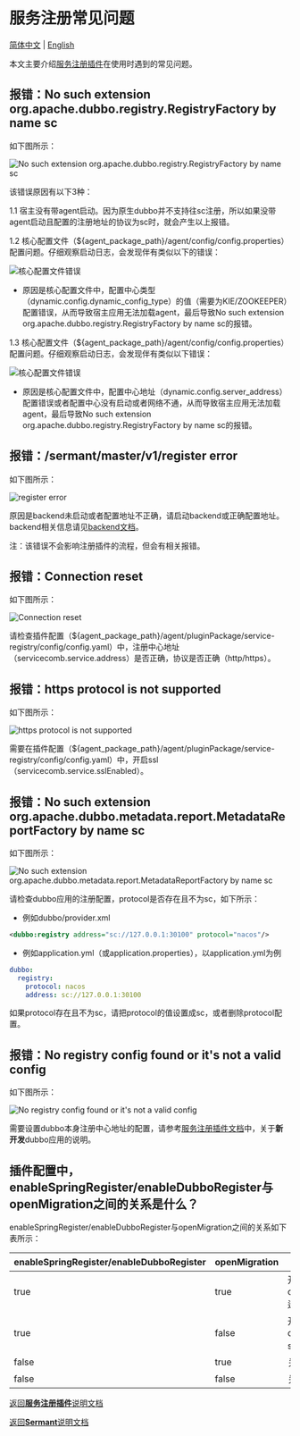# 服务注册常见问题

[简体中文](FAQ-zh.md) | [English](FAQ.md)

本文主要介绍[服务注册插件](../../../sermant-plugins/sermant-service-registry)在使用时遇到的常见问题。

## 报错：No such extension org.apache.dubbo.registry.RegistryFactory by name sc

如下图所示：

![No such extension org.apache.dubbo.registry.RegistryFactory by name sc](../../binary-docs/registry-faq-1.png)

该错误原因有以下3种：

1.1 宿主没有带agent启动。因为原生dubbo并不支持往sc注册，所以如果没带agent启动且配置的注册地址的协议为sc时，就会产生以上报错。

1.2 核心配置文件（${agent_package_path}/agent/config/config.properties）配置问题。仔细观察启动日志，会发现伴有类似以下的错误：

![核心配置文件错误](../../binary-docs/registry-faq-2.png)

- 原因是核心配置文件中，配置中心类型（dynamic.config.dynamic_config_type）的值（需要为KIE/ZOOKEEPER）配置错误，从而导致宿主应用无法加载agent，最后导致No such extension org.apache.dubbo.registry.RegistryFactory by name sc的报错。

1.3 核心配置文件（${agent_package_path}/agent/config/config.properties）配置问题。仔细观察启动日志，会发现伴有类似以下错误：

![核心配置文件错误](../../binary-docs/registry-faq-3.png)

- 原因是核心配置文件中，配置中心地址（dynamic.config.server_address）配置错误或者配置中心没有启动或者网络不通，从而导致宿主应用无法加载agent，最后导致No such extension org.apache.dubbo.registry.RegistryFactory by name sc的报错。

## 报错：/sermant/master/v1/register error

如下图所示：

![register error](../../binary-docs/registry-faq-4.png)

原因是backend未启动或者配置地址不正确，请启动backend或正确配置地址。backend相关信息请见[backend文档](../backend-zh.md)。

注：该错误不会影响注册插件的流程，但会有相关报错。

## 报错：Connection reset

如下图所示：

![Connection reset](../../binary-docs/registry-faq-5.png)

请检查插件配置（${agent_package_path}/agent/pluginPackage/service-registry/config/config.yaml）中，注册中心地址（servicecomb.service.address）是否正确，协议是否正确（http/https）。

## 报错：https protocol is not supported

如下图所示：

![https protocol is not supported](../../binary-docs/registry-faq-6.png)

需要在插件配置（${agent_package_path}/agent/pluginPackage/service-registry/config/config.yaml）中，开启ssl（servicecomb.service.sslEnabled）。

## 报错：No such extension org.apache.dubbo.metadata.report.MetadataReportFactory by name sc

如下图所示：

![No such extension org.apache.dubbo.metadata.report.MetadataReportFactory by name sc](../../binary-docs/registry-faq-7.png)

请检查dubbo应用的注册配置，protocol是否存在且不为sc，如下所示：

- 例如dubbo/provider.xml

```xml
<dubbo:registry address="sc://127.0.0.1:30100" protocol="nacos"/>
```

- 例如application.yml（或application.properties），以application.yml为例
```yml
dubbo:
  registry:
    protocol: nacos
    address: sc://127.0.0.1:30100
```

如果protocol存在且不为sc，请把protocol的值设置成sc，或者删除protocol配置。

## 报错：No registry config found or it's not a valid config

如下图所示：

![No registry config found or it's not a valid config](../../binary-docs/registry-faq-8.png)

需要设置dubbo本身注册中心地址的配置，请参考[服务注册插件文档](./document-zh.md#按需修改插件配置文件)中，关于**新开发**dubbo应用的说明。

## 插件配置中，enableSpringRegister/enableDubboRegister与openMigration之间的关系是什么？

enableSpringRegister/enableDubboRegister与openMigration之间的关系如下表所示：

|enableSpringRegister/enableDubboRegister|openMigration|作用|
|---|---|---|
|true|true|开启spring cloud/dubbo迁移功能|
|true|false|开启spring cloud/dubbo sc注册|
|false|true|关闭注册插件|
|false|false|关闭注册插件|



[返回**服务注册插件**说明文档](./document-zh.md)

[返回**Sermant**说明文档](../../README-zh.md)